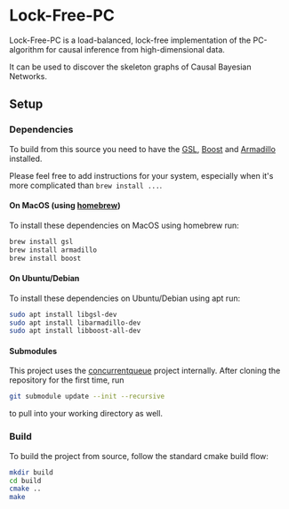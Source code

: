# Lock-Free-PC
Lock-Free-PC is a load-balanced, lock-free implementation of the PC-algorithm for causal inference from high-dimensional data.

It can be used to discover the skeleton graphs of Causal Bayesian Networks.
## Setup

### Dependencies

To build from this source you need to have the
[GSL](https://www.gnu.org/software/gsl/),
[Boost](https://www.boost.org/) and
[Armadillo](http://arma.sourceforge.net/) installed.

Please feel free to add instructions for your system, especially when it's more
complicated than `brew install ...`.

#### On MacOS (using [homebrew](https://brew.sh/))

To install these dependencies on MacOS using homebrew run:

```sh
brew install gsl
brew install armadillo
brew install boost
```
#### On Ubuntu/Debian

To install these dependencies on Ubuntu/Debian using apt run:

```sh
sudo apt install libgsl-dev
sudo apt install libarmadillo-dev
sudo apt install libboost-all-dev
```

#### Submodules

This project uses the
[concurrentqueue](https://github.com/cameron314/concurrentqueue/tree/8f7e861dd9411a0bf77a6b9de83a47b3424fafba) project
internally. After cloning the repository for the first time, run

```sh
git submodule update --init --recursive
```

to pull into your working directory as well.

### Build

To build the project from source, follow the standard cmake build flow:

```sh
mkdir build
cd build
cmake ..
make
```
